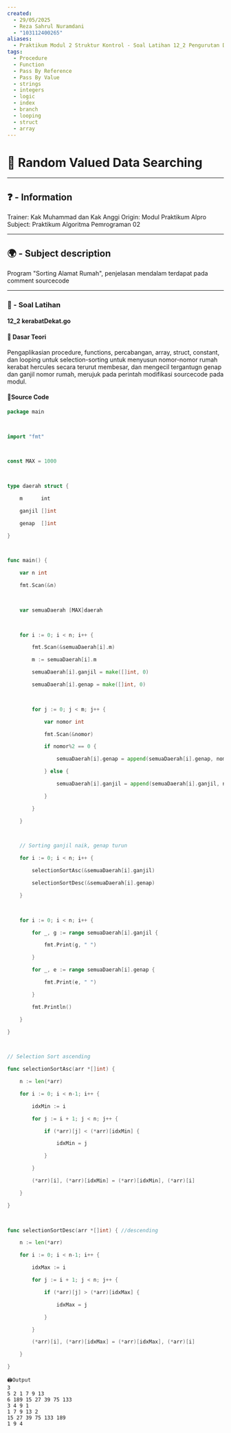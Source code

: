 ```yaml
---
created:
  - 29/05/2025
  - Reza Sahrul Nuramdani
  - "103112400265"
aliases:
  - Praktikum Modul 2 Struktur Kontrol - Soal Latihan 12_2 Pengurutan Data
tags:
  - Procedure
  - Function
  - Pass By Reference
  - Pass By Value
  - strings
  - integers
  - logic
  - index
  - branch
  - looping
  - struct
  - array
---
```

# 📃 Random Valued Data Searching
---
## ❓ - Information
Trainer: Kak Muhammad dan Kak Anggi
Origin: Modul Praktikum Alpro
Subject: Praktikum Algoritma Pemrograman 02  

---
## 🌍 - Subject description
Program "Sorting Alamat Rumah", penjelasan mendalam terdapat pada comment sourcecode

--- 
### 🎯 - Soal Latihan
#### 12_2 kerabatDekat.go

#### 📝 Dasar Teori
Pengaplikasian procedure, functions, percabangan, array, struct, constant, dan looping untuk selection-sorting untuk menyusun nomor-nomor rumah kerabat hercules secara terurut membesar, dan mengecil tergantugn genap dan ganjil nomor rumah, merujuk pada perintah modifikasi sourcecode pada modul. 

#### 📝Source Code
```go
package main

  

import "fmt"

  

const MAX = 1000

  

type daerah struct {

    m      int

    ganjil []int

    genap  []int

}

  

func main() {

    var n int

    fmt.Scan(&n)

  

    var semuaDaerah [MAX]daerah

  

    for i := 0; i < n; i++ {

        fmt.Scan(&semuaDaerah[i].m)

        m := semuaDaerah[i].m

        semuaDaerah[i].ganjil = make([]int, 0)

        semuaDaerah[i].genap = make([]int, 0)

  

        for j := 0; j < m; j++ {

            var nomor int

            fmt.Scan(&nomor)

            if nomor%2 == 0 {

                semuaDaerah[i].genap = append(semuaDaerah[i].genap, nomor)

            } else {

                semuaDaerah[i].ganjil = append(semuaDaerah[i].ganjil, nomor)

            }

        }

    }

  

    // Sorting ganjil naik, genap turun

    for i := 0; i < n; i++ {

        selectionSortAsc(&semuaDaerah[i].ganjil)

        selectionSortDesc(&semuaDaerah[i].genap)

    }

  

    for i := 0; i < n; i++ {

        for _, g := range semuaDaerah[i].ganjil {

            fmt.Print(g, " ")

        }

        for _, e := range semuaDaerah[i].genap {

            fmt.Print(e, " ")

        }

        fmt.Println()

    }

}

  

// Selection Sort ascending

func selectionSortAsc(arr *[]int) {

    n := len(*arr)

    for i := 0; i < n-1; i++ {

        idxMin := i

        for j := i + 1; j < n; j++ {

            if (*arr)[j] < (*arr)[idxMin] {

                idxMin = j

            }

        }

        (*arr)[i], (*arr)[idxMin] = (*arr)[idxMin], (*arr)[i]

    }

}

  

func selectionSortDesc(arr *[]int) { //descending

    n := len(*arr)

    for i := 0; i < n-1; i++ {

        idxMax := i

        for j := i + 1; j < n; j++ {

            if (*arr)[j] > (*arr)[idxMax] {

                idxMax = j

            }

        }

        (*arr)[i], (*arr)[idxMax] = (*arr)[idxMax], (*arr)[i]

    }

}
```

	🖨️Output 
	3
	5 2 1 7 9 13 
	6 189 15 27 39 75 133
	3 4 9 1 
	1 7 9 13 2 
	15 27 39 75 133 189 
	1 9 4 